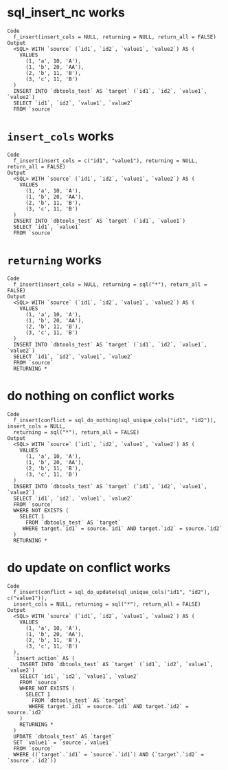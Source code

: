 # sql_insert_nc works

    Code
      f_insert(insert_cols = NULL, returning = NULL, return_all = FALSE)
    Output
      <SQL> WITH `source` (`id1`, `id2`, `value1`, `value2`) AS (
        VALUES
          (1, 'a', 10, 'A'),
          (1, 'b', 20, 'AA'),
          (2, 'b', 11, 'B'),
          (3, 'c', 11, 'B')
      )
      INSERT INTO `dbtools_test` AS `target` (`id1`, `id2`, `value1`, `value2`)
      SELECT `id1`, `id2`, `value1`, `value2`
      FROM `source`

# `insert_cols` works

    Code
      f_insert(insert_cols = c("id1", "value1"), returning = NULL, return_all = FALSE)
    Output
      <SQL> WITH `source` (`id1`, `id2`, `value1`, `value2`) AS (
        VALUES
          (1, 'a', 10, 'A'),
          (1, 'b', 20, 'AA'),
          (2, 'b', 11, 'B'),
          (3, 'c', 11, 'B')
      )
      INSERT INTO `dbtools_test` AS `target` (`id1`, `value1`)
      SELECT `id1`, `value1`
      FROM `source`

# `returning` works

    Code
      f_insert(insert_cols = NULL, returning = sql("*"), return_all = FALSE)
    Output
      <SQL> WITH `source` (`id1`, `id2`, `value1`, `value2`) AS (
        VALUES
          (1, 'a', 10, 'A'),
          (1, 'b', 20, 'AA'),
          (2, 'b', 11, 'B'),
          (3, 'c', 11, 'B')
      )
      INSERT INTO `dbtools_test` AS `target` (`id1`, `id2`, `value1`, `value2`)
      SELECT `id1`, `id2`, `value1`, `value2`
      FROM `source`
      RETURNING *

# do nothing on conflict works

    Code
      f_insert(conflict = sql_do_nothing(sql_unique_cols("id1", "id2")), insert_cols = NULL,
      returning = sql("*"), return_all = FALSE)
    Output
      <SQL> WITH `source` (`id1`, `id2`, `value1`, `value2`) AS (
        VALUES
          (1, 'a', 10, 'A'),
          (1, 'b', 20, 'AA'),
          (2, 'b', 11, 'B'),
          (3, 'c', 11, 'B')
      )
      INSERT INTO `dbtools_test` AS `target` (`id1`, `id2`, `value1`, `value2`)
      SELECT `id1`, `id2`, `value1`, `value2`
      FROM `source`
      WHERE NOT EXISTS (
        SELECT 1
          FROM `dbtools_test` AS `target`
         WHERE target.`id1` = source.`id1` AND target.`id2` = source.`id2`
      )
      RETURNING *

# do update on conflict works

    Code
      f_insert(conflict = sql_do_update(sql_unique_cols("id1", "id2"), c("value1")),
      insert_cols = NULL, returning = sql("*"), return_all = FALSE)
    Output
      <SQL> WITH `source` (`id1`, `id2`, `value1`, `value2`) AS (
        VALUES
          (1, 'a', 10, 'A'),
          (1, 'b', 20, 'AA'),
          (2, 'b', 11, 'B'),
          (3, 'c', 11, 'B')
      ),
      `insert_action` AS (
        INSERT INTO `dbtools_test` AS `target` (`id1`, `id2`, `value1`, `value2`)
        SELECT `id1`, `id2`, `value1`, `value2`
        FROM `source`
        WHERE NOT EXISTS (
          SELECT 1
            FROM `dbtools_test` AS `target`
           WHERE target.`id1` = source.`id1` AND target.`id2` = source.`id2`
        )
        RETURNING *
      )
      UPDATE `dbtools_test` AS `target`
      SET `value1` = `source`.`value1`
      FROM `source`
      WHERE ((`target`.`id1` = `source`.`id1`) AND (`target`.`id2` = `source`.`id2`))


